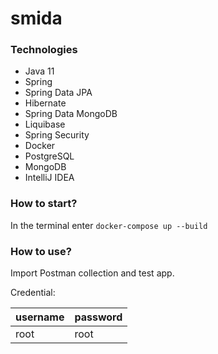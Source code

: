 # smida

### Technologies

- Java 11
- Spring
- Spring Data JPA
- Hibernate
- Spring Data MongoDB
- Liquibase
- Spring Security
- Docker
- PostgreSQL
- MongoDB
- IntelliJ IDEA

### How to start?

In the terminal enter `docker-compose up --build`

### How to use?

Import Postman collection and test app.


   Credential:

   | username | password |
   |----------|----------|
   | root     | root     |


